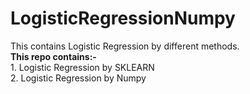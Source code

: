 # LogisticRegressionNumpy
This contains Logistic Regression by different methods.
<br><b> This repo contains:-</b><br>1. Logistic Regression by SKLEARN<BR>2. Logistic Regression by Numpy
